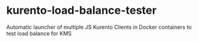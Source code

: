 # kurento-load-balance-tester
Automatic launcher of multiple JS Kurento Clients in Docker containers to test load balance for KMS
